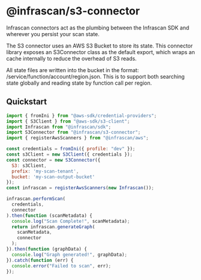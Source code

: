 # @infrascan/s3-connector

Infrascan connectors act as the plumbing between the Infrascan SDK and wherever you persist your scan state.

The S3 connector uses an AWS S3 Bucket to store its state. This connector library exposes an S3Connector class as the default export, which wraps an cache internally to reduce the overhead of S3 reads.

All state files are written into the bucket in the format: /service/function/account/region.json.
This is to support both searching state globally and reading state by function call per region.

## Quickstart

```js
import { fromIni } from "@aws-sdk/credential-providers";
import { S3Client } from "@aws-sdk/s3-client";
import Infrascan from "@infrascan/sdk";
import S3Connector from "@infrascan/s3-connector";
import { registerAwsScanners } from "@infrascan/aws";

const credentials = fromIni({ profile: "dev" });
const s3Client = new S3Client({ credentials });
const connector = new S3Connector({
  S3: s3Client,
  prefix: 'my-scan-tenant',
  bucket: 'my-scan-output-bucket'
});
const infrascan = registerAwsScanners(new Infrascan());

infrascan.performScan(
  credentials,
  connector
).then(function (scanMetadata) {
  console.log("Scan Complete!", scanMetadata);
  return infrascan.generateGraph(
    scanMetadata,
    connector
  );
}).then(function (graphData) {
  console.log("Graph generated!", graphData);
}).catch(function (err) {
  console.error("Failed to scan", err);
});
```